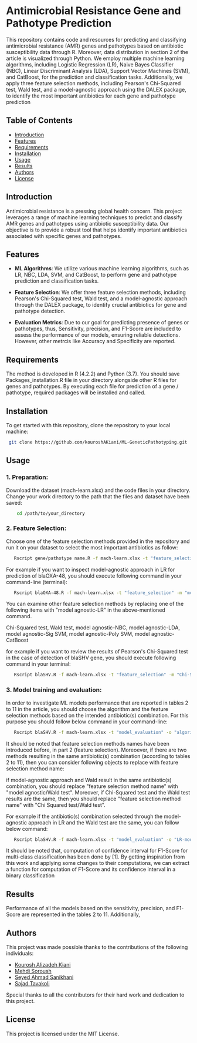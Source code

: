 # Antimicrobial Resistance Gene and Pathotype Prediction

This repository contains code and resources for predicting and classifying antimicrobial resistance (AMR) genes and pathotypes based on antibiotic susceptibility data through R. Moreover, data distribution in section 2 of the article is visualized through Python. We employ multiple machine learning algorithms, including Logistic Regression (LR), Naive Bayes Classifier (NBC), Linear Discriminant Analysis (LDA), Support Vector Machines (SVM), and CatBoost, for the prediction and classification tasks. Additionally, we apply three feature selection methods, including Pearson's Chi-Squared test, Wald test, and a model-agnostic approach using the DALEX package, to identify the most important antibiotics for each gene and pathotype prediction

## Table of Contents

- [Introduction](#introduction)
- [Features](#features)
- [Requirements](#requirements)
- [Installation](#installation)
- [Usage](#usage)
- [Results](#results)
- [Authors](#Authors)
- [License](#license)

## Introduction

Antimicrobial resistance is a pressing global health concern. This project leverages a range of machine learning techniques to predict and classify AMR genes and pathotypes using antibiotic susceptibility data. Our objective is to provide a robust tool that helps identify important antibiotics associated with specific genes and pathotypes.

## Features

- **ML Algorithms**: We utilize various machine learning algorithms, such as LR, NBC, LDA, SVM, and CatBoost, to perform gene and pathotype prediction and classification tasks.

- **Feature Selection**: We offer three feature selection methods, including Pearson's Chi-Squared test, Wald test, and a model-agnostic approach through the DALEX package, to identify crucial antibiotics for gene and pathotype detection.

- **Evaluation Metrics**: Due to our goal for predicting presence of genes or pathotypes, thus, Sensitivity, precision, and F1-Score are included to assess the performance of our models, ensuring reliable detections. However, other metrcis like Accuracy and Specificity are reported.

## Requirements

The method is developed in R (4.2.2) and Python (3.7). You should save Packages_installation.R file in your directory alongside other R files for genes and pathotypes. By executing each file for prediction of a gene / pathotype, required packages will be installed and called.

## Installation

To get started with this repository, clone the repository to your local machine:

   ```bash
    git clone https://github.com/kouroshAKiani/ML-GeneticPathotyping.git
   ```

## Usage
### 1. Preparation:
 Download the dataset (mach-learn.xlsx) and the code files in your directory. Change your work directory to the path that the files and dataset have been saved:

```bash
    cd /path/to/your_directory
   ```

### 2. Feature Selection:
 Choose one of the feature selection methods provided in the repository and run it on your dataset to select the most important antibiotics as follow:

```bash
   Rscript gene/pathotype name.R -f mach-learn.xlsx -t "feature_selection" -m "feature selection method"
```

For example if you want to inspect model-agnostic approach in LR for prediction of blaOXA-48, you should execute following command in your command-line (terminal):
 
```bash
   Rscript blaOXA-48.R -f mach-learn.xlsx -t "feature_selection" -m "model agnostic-LR"
```
You can examine other feature selection methods by replacing one of the following items with "model agnostic-LR" in the above-mentioned command.

Chi-Squared test, Wald test, model agnostic-NBC, model agnostic-LDA, model agnostic-Sig SVM, model agnostic-Poly SVM, model agnostic-CatBoost

for example if you want to review the results of Pearson's Chi-Squared test in the case of detection of blaSHV gene, you should execute following command in your terminal:

```bash
   Rscript blaSHV.R -f mach-learn.xlsx -t "feature_selection" -m "Chi-Squared test"
```

### 3. Model training and evaluation:
In order to investigate ML models performance that are reported in tables 2 to 11 in the article, you should choose the algorithm and the feature selection methods based on the intended antibiotic(s) combination. For this purpose you should follow below command in your command-line:

```bash
   Rscript blaSHV.R -f mach-learn.xlsx -t "model_evaluation" -o "algorithm name-feature selection method name"
```

It should be noted that feature selection methods names have been introduced before, in part 2 (feature selection). Moreoever, if there are two methods resulting in the same antibiotic(s) combination (according to tables 2 to 11), then you can consider following objects to replace with feature selection method name:

if model-agnostic approach and Wald result in the same antibiotic(s) combination, you should replace "feature selection method name" with "model agnostic/Wald test". Moreover, if Chi-Squared test and the Wald test results are the same, then you should replace "feature selection method name" with "Chi Squared test/Wald test".

For example if the antibiotic(s) combination selected through the model-agnostic approach in LR and the Wald test are the same, you can follow below command:

```bash
   Rscript blaSHV.R -f mach-learn.xlsx -t "model_evaluation" -o "LR-model agnostic/Wald test"
```
It should be noted that, computation of confidence interval for F1-Score for multi-class classification has been done by [1]. By getting inspiration from this work and applying some changes to their computations, we can extract a function for computation of F1-Score and its confidence interval in a binary classification

## Results

Performance of all the models based on the sensitivity, precision, and F1-Score are represented in the tables 2 to 11. Additionally, 

## Authors

This project was made possible thanks to the contributions of the following individuals:

- [Kourosh Alizadeh Kiani](https://github.com/kouroshAKiani)
- [Mehdi Soroush](https://github.com/MehdiSoroush)
- [Seyed Ahmad Sanikhani](https://github.com/AhmadSanikhani)
- [Sajad Tavakoli](https://github.com/sajadtavakoli) 

Special thanks to all the contributors for their hard work and dedication to this project.

## License

This project is licensed under the MIT License.
   
   

